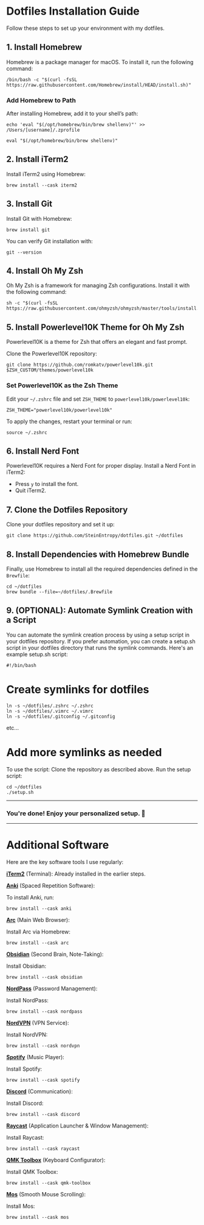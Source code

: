 # Dotfiles Installation Guide

Follow these steps to set up your environment with my dotfiles.

## 1. Install Homebrew

Homebrew is a package manager for macOS. To install it, run the following command:
```
/bin/bash -c "$(curl -fsSL https://raw.githubusercontent.com/Homebrew/install/HEAD/install.sh)"
```

### Add Homebrew to Path

After installing Homebrew, add it to your shell’s path:
```
echo 'eval "$(/opt/homebrew/bin/brew shellenv)"' >> /Users/[username]/.zprofile

eval "$(/opt/homebrew/bin/brew shellenv)"
```

## 2. Install iTerm2

Install iTerm2 using Homebrew:
```
brew install --cask iterm2
```

## 3. Install Git

Install Git with Homebrew:
```
brew install git
```

You can verify Git installation with:
```
git --version
```

## 4. Install Oh My Zsh

Oh My Zsh is a framework for managing Zsh configurations. Install it with the following command:
```
sh -c "$(curl -fsSL https://raw.githubusercontent.com/ohmyzsh/ohmyzsh/master/tools/install.sh)"
```

## 5. Install Powerlevel10K Theme for Oh My Zsh

Powerlevel10K is a theme for Zsh that offers an elegant and fast prompt.

Clone the Powerlevel10K repository:
```
git clone https://github.com/romkatv/powerlevel10k.git $ZSH_CUSTOM/themes/powerlevel10k
```

### Set Powerlevel10K as the Zsh Theme

Edit your `~/.zshrc` file and set `ZSH_THEME` to `powerlevel10k/powerlevel10k`:
```
ZSH_THEME="powerlevel10k/powerlevel10k"
```

To apply the changes, restart your terminal or run:
```
source ~/.zshrc
```

## 6. Install Nerd Font

Powerlevel10K requires a Nerd Font for proper display. Install a Nerd Font in iTerm2:

- Press `y` to install the font.
- Quit iTerm2.

## 7. Clone the Dotfiles Repository

Clone your dotfiles repository and set it up:

```
git clone https://github.com/SteinEntropy/dotfiles.git ~/dotfiles
```

## 8. Install Dependencies with Homebrew Bundle

Finally, use Homebrew to install all the required dependencies defined in the `Brewfile`:
```
cd ~/dotfiles
brew bundle --file=~/dotfiles/.Brewfile
```

## 9. (OPTIONAL): Automate Symlink Creation with a Script
You can automate the symlink creation process by using a setup script in your dotfiles repository. If you prefer automation, you can create a setup.sh script in your dotfiles directory that runs the symlink commands. Here's an example setup.sh script:

```#!/bin/bash```

# Create symlinks for dotfiles
```
ln -s ~/dotfiles/.zshrc ~/.zshrc
ln -s ~/dotfiles/.vimrc ~/.vimrc
ln -s ~/dotfiles/.gitconfig ~/.gitconfig
```
etc...

# Add more symlinks as needed
To use the script:
Clone the repository as described above.
Run the setup script:

```
cd ~/dotfiles
./setup.sh
```

---

### **You're done!** Enjoy your personalized setup. 🎉

---

# Additional Software

Here are the key software tools I use regularly:

**[iTerm2](https://iterm2.com/)** (Terminal): Already installed in the earlier steps.


**[Anki](https://apps.ankiweb.net/)** (Spaced Repetition Software):
  
To install Anki, run:
```
brew install --cask anki
```

**[Arc](https://arc.net/)** (Main Web Browser):

Install Arc via Homebrew:
```
brew install --cask arc
```

**[Obsidian](https://obsidian.md/)** (Second Brain, Note-Taking):

Install Obsidian:
```
brew install --cask obsidian
```

**[NordPass](https://nordpass.com/)** (Password Management): 

Install NordPass:
```
brew install --cask nordpass
```
**[NordVPN](https://nordvpn.com/)** (VPN Service): 

Install NordVPN:
```
brew install --cask nordvpn
```

**[Spotify](https://www.spotify.com/)** (Music Player): 

Install Spotify:
```
brew install --cask spotify
```

**[Discord](https://discord.com/)** (Communication): 

Install Discord:
```
brew install --cask discord
```

**[Raycast](https://www.raycast.com/)** (Application Launcher & Window Management): 

Install Raycast:
```
brew install --cask raycast
```

**[QMK Toolbox](https://qmk.fm/toolbox/)** (Keyboard Configurator): 

Install QMK Toolbox:
```
brew install --cask qmk-toolbox
```

**[Mos](https://mos.caldis.me/)** (Smooth Mouse Scrolling): 

Install Mos:
```
brew install --cask mos
```
